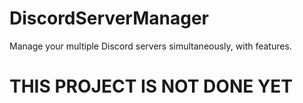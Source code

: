 # DiscordServerManager
Manage your multiple Discord servers simultaneously, with features.
# THIS PROJECT IS NOT DONE YET
